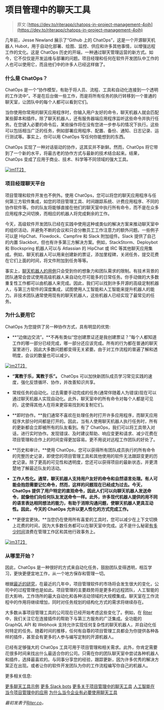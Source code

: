 # 项目管理中的聊天工具

> 原文:[https://dev.to/riterapp/chatops-in-project-management-4ojh](https://dev.to/riterapp/chatops-in-project-management-4ojh)

几年前，Jesse Newland 展示了“Github 上的 ChatOps”，这是一个开源聊天机器人 Hubot，用于自动化部署、绘图、监控、供应和许多其他事情，以增强远程工作的文化。这是 ChatOps 历史的开端，一种通过聊天管理运营的新方式。如今，它不仅仅是开发运维与部署的问题。项目经理和任何在软件开发团队中工作的人也可以使用它，而且他们中的许多人已经这样做了。

### [](#what-is%C2%A0chatops)什么是 ChatOps？

ChatOps 是一个“协作模型，有助于将人员、流程、工具和自动化连接到一个透明的工作流中”。不是在后台做一些工作，而是将所有任务的执行转移到一个普通的聊天室，让团队中的每个人都可以看到它们。

当你使用你常用的聊天应用程序时，你输入用户友好的命令，聊天机器人就会匹配某些脚本和插件。除了聊天机器人，还有服务器端应用程序监听这些命令并执行任务。在您键入必要的命令后，某些操作将在没有您进一步参与的情况下执行。这些可以包括相当广泛的任务，例如部署应用程序、配置、备份、通知、日志记录、运行测试等。事实上，你可以用 ChatOps 写任何你能想到的东西。

ChatOps 实现了一种对话驱动的协作，这其实并不新鲜。然而，ChatOps 将它带到了一个新的水平，将最古老的协作方式与最新的技术结合起来。结果，ChatOps 变成了应用于商业、技术、科学等不同领域的强大工具。

[![im1](../Images/37fb9de5f5397af25312941f3e3264d1.png)T2】](https://res.cloudinary.com/practicaldev/image/fetch/s--74SEgiF3--/c_limit%2Cf_auto%2Cfl_progressive%2Cq_auto%2Cw_880/https://vault8.io/88e24e3e827045329f0066ecb139.png/autoorient%2Cresize_fit-1920-1080/chatops.png%3Fp%3D0aa930d138b25b338ee16fe%26s%3D19dfa351da7b8c17b407cef5ccdf8fff05811f40)

### [](#chatops-for-project-managers)项目经理聊天平台

项目管理和软件开发也不例外。使用 ChatOps，您可以将您的聊天应用程序与任何第三方软件集成，如您的项目管理工具、时间跟踪系统、计费应用程序、不同的协作软件等。你的队友将能够直接在他们的聊天室中执行所有命令，而不是在众多应用程序之间切换，而相应的机器人将完成剩余的工作。

今天，高级软件开发团队已经在实践中使用这种或类似的解决方案来推动聊天室中的组织活动，并避免不断的会议和只会分散员工工作注意力的额外问题。一些例子可以是 HipChat、Flowdock、Campfire 和 Slack 附加组件。Slack 提供了自己的内置 Slackbot，但也有许多第三方解决方案。例如，StackStorm、Deploybot 和 Blockspring 机器人可以与 Atlassian 的 HipChat 或 IRC 等其他聊天应用集成。例如，聊天机器人可以用来创建新的票证，添加里程碑，关闭任务，提交花费在它们上面的时间，将文件附加到任务等等。

事实上，[聊天机器人的用例](https://riter.co/blog/why-it-s-necessary-for-today-s-business-to-use-chatbots)只会受到你的想象力和团队需求的限制。有技术背景的团队通常会尝试使用高级机器人来自动化尽可能多的日常任务。你手动做的大多数重复性工作都可以由机器人来完成。因此，我们可以找到许多开源的高级定制机器人，与第三方软件的深度集成，试图使用人工智能和人工智能来提升机器人的能力。非技术团队通常使用现有的聊天机器人，这些机器人已经实现了最常见的任务。

### [](#why-should-you-use-it)为什么要用它

ChatOps 为您提供了另一种协作方式，具有明显的优势:

*   **“边做边交流”。**不再有类似“您创建票证还是我创建票证？”每个人都知道工作的哪一部分已经完成，哪一部分还应该完成。所有的行为都在普通的聊天室里进行，因此大多数问题都变得无关紧要。由于对工作流程的普遍了解和透明度，会议的数量也可以减少。

[![im2](../Images/d9e1c0fbc6ea683cd2b4affae7be79cf.png)T2】](https://res.cloudinary.com/practicaldev/image/fetch/s--Do0v7Ydy--/c_limit%2Cf_auto%2Cfl_progressive%2Cq_auto%2Cw_880/https://vault8.io/2a2c6871aad9484fa5fcacf1cfb9.png/autoorient%2Cresize_fit-1920-1080/convo.png%3Fp%3D0aa930d138b25b338ee16fe%26s%3Debc54c11163a9e190f17ddf83707afc280d8f421)

*   **“寓教于乐，寓教于乐”。** ChatOps 可以加快新团队成员学习常见实践的速度，强化反馈循环、协作，并改善知识共享。

*   常规任务的自动化。过去需要手动完成的任务(通常伴随着人为错误)现在可以通过聊天机器人实现自动化。此外，聊天室中的所有命令对每个人都是可见的，这使得其他人在将来更容易找到和复制它们。

*   **即时协作。**我们通常不喜欢在处理任务时打开许多应用程序，而聊天应用程序大部分时间都是打开的。因此，当有人使用聊天机器人执行任务时，所有的更新都会立即被所有的队友看到。有了 ChatOps，我们可以将工具带入对话，进行实时协作。发现错误、及时建议帮助、响应变更和请求、减少花费在项目管理和合作上的时间变得更加容易。更不用说对远程工作团队的好处了。

*   **历史和审计。**使用 ChatOps，您可以获得所有团队成员执行的所有命令的完整历史记录，即使您的项目管理工具和其他使用的软件无法跟踪变更的历史记录。除了更高的可见性和透明度，您还可以获得项目的最新状态，并更清楚地了解最近队友的活动。

*   **工作人性化。通常，聊天机器人支持用户友好的命令和自然语言处理。有人可能会抱怨需要记忆命令，然而，这样的问题现在已经成为过去。今天，ChatOps 提供了用户特定的直观命令，因此人们可以向聊天机器人发送命令，就像他们向任何队友发送命令一样。此外，许多现代机器人提供的用不同的语言表达相同想法的能力，有助于消除沟通问题，使聊天机器人更具互动性。因此，今天的 ChatOps 允许以更人性化的方式完成工作。**

*   **更便宜更快。**当您仍在使用所有喜爱的工具时，您可以减少在上下文切换上花费的时间，因为大多数任务都可以在聊天室中完成。这不是什么秘密[有多少时间](https://riter.co/blog/some-disappointing-statistics-on-your-software-development-team-performance)浪费在管理工作区和其他行政事务上。

[![im3](../Images/dfc7dec925b083797582f23272341e89.png)T2】](https://res.cloudinary.com/practicaldev/image/fetch/s--Jai8Gk4z--/c_limit%2Cf_auto%2Cfl_progressive%2Cq_auto%2Cw_880/https://vault8.io/81e7bdb4a183475ca8bd13ae1577.png/autoorient%2Cresize_fit-1920-1080/bots.png%3Fp%3D0aa930d138b25b338ee16fe%26s%3D0f5d5a9b9659ee5c7744b5c3f734516bd6a282b2)

### [](#where-to%C2%A0begin)从哪里开始？

因此，ChatOps 是一种很好的方式来自动化任务，鼓励团队变得透明，相互学习，更快更便宜地工作，从一个地方保存和管理一切。

根据[最近的研究](https://www.pmi.org/-/media/pmi/documents/public/pdf/learning/thought-leadership/pulse/pulse-of-the-profession-2018.pdf)，在最近的几年中，项目管理软件的市场将会发生很大的变化，公司中的过程管理也是如此。项目管理的主要趋势将是更多的远程团队，人工智能的巨大影响，工作场所的最大自动化和各种活动领域的大规模集成。聊天室在工作流程中的作用将继续增加，同时对任务规划的结构化方式的需求将继续存在。

大多数从事项目管理工具的公司现在已经开始考虑这些变化了。例如，在 [Riter](https://riter.co/blog/future-of-project-management-riter-development-strategy) 中，我们关注它在连接插件的帮助下与第三方服务的广泛集成。全功能的 GraphQL API 和 Webhook 支持允许实现任何复杂性的聊天机器人，并自动化任何特定的任务。随着时间的推移，任何有自尊的项目管理工具都会为你提供各种各样的插件，甚至会有更多的人参与编写定制的开源机器人。

已经有足够强大的 ChatOps 工具可用于项目管理和相关需求。此外，你肯定需要花很多时间来找出什么最适合你的公司。只需在你的团队聊天室中尝试各种机器人和插件，选择最喜欢的。与同事分享您的经验，跟踪更新，因为许多优秀的解决方案正在出现。或者让你的软件开发团队为你的工作流程编写你自己的机器人。

更多相关信息:

[更多聊天工具示例](https://github.com/exAspArk/awesome-chatops)
[更多 Slack bots](https://www.producthunt.com/e/slackbots-and-integrations)
[更多关于项目管理中的聊天工具](https://chatbotslife.com/tagged/project-management)
[人工智能在当今项目管理中的应用](https://chatbotslife.com/artificial-intelligence-in-todays-project-management-a4de3647dcb4)
[为什么当今企业有必要使用聊天工具](https://chatbotslife.com/why-its-necessary-for-today-s-business-to-use-chatbots-33dd5a4919cf)

*最初发表于[Riter.co](https://riter.co/blog/chatops-inproject-management)。*